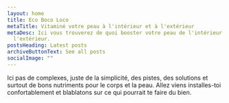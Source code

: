 ```yaml
---
layout: home
title: Eco Boco Loco
metaTitle: Vitaminé votre peau à l'intérieur et à l'extérieur
metaDesc: Ici vous trouverez de quoi booster votre peau de l'intérieur comme à
  l'extérieur.
postsHeading: Latest posts
archiveButtonText: See all posts
socialImage: ""
---
```

Ici pas de complexes, juste de la simplicité, des pistes, des solutions et surtout de bons nutriments pour le corps et la peau. Allez viens installes-toi confortablement et blablatons sur ce qui pourrait te faire du bien.
